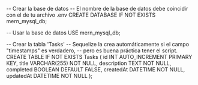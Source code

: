 -- Crear la base de datos
-- El nombre de la base de datos debe coincidir con el de tu archivo .env
CREATE DATABASE IF NOT EXISTS mern_mysql_db;

-- Usar la base de datos
USE mern_mysql_db;

-- Crear la tabla 'Tasks'
-- Sequelize la crea automáticamente si el campo "timestamps" es verdadero,
-- pero es buena práctica tener el script.
CREATE TABLE IF NOT EXISTS Tasks (
    id INT AUTO_INCREMENT PRIMARY KEY,
    title VARCHAR(255) NOT NULL,
    description TEXT NOT NULL,
    completed BOOLEAN DEFAULT FALSE,
    createdAt DATETIME NOT NULL,
    updatedAt DATETIME NOT NULL
);
